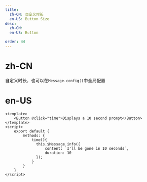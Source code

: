 ```yaml
---
title:
  zh-CN: 自定义时长
  en-US: Button Size
desc:
  zh-CN:
  en-US: Button

order: 44
---
```


# zh-CN
自定义时长，也可以在`Message.config()`中全局配置

# en-US



```vue
<template>
    <Button @click="time">Displays a 10 second prompt</Button>
</template>
<script>
    export default {
        methods: {
            time(){
              this.$Message.info({
                  content: `I'll be gone in 10 seconds`,
                  duration: 10
              });
            }
        }
    }
</script>

```
